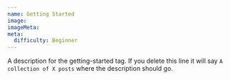 ```yaml
---
name: Getting Started
image:
imageMeta:
meta:
  difficulty: Beginner
---
```

A description for the getting-started tag. If you delete this line it will say
`A collection of X posts` where the description should go.
